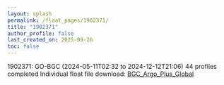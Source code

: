 ```yaml
---
layout: splash
permalink: /float_pages/1902371/
title: "1902371"
author_profile: false
last_created_on: 2025-09-26
toc: false
---
```

 
1902371: GO-BGC (2024-05-11T02:32 to 2024-12-12T21:06)
44 profiles completed
Individual float file download: [BGC_Argo_Plus_Global](https://ftp.soest.hawaii.edu/bgc_argo_plus/Individual_Floats/outliers_removed/1902371_Sprof_processed.nc)

